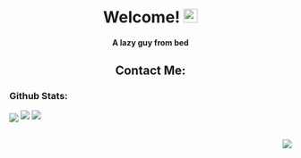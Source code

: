 <h1 align="center">
  Welcome!
  <img src="https://raw.githubusercontent.com/Tarikul-Islam-Anik/Animated-Fluent-Emojis/master/Emojis/Hand%20gestures/Waving%20Hand%20Medium-Light%20Skin%20Tone.png" alt="Waving Hand Medium-Light Skin Tone" width="25" height="25" />
</h1>

<div align="center">
  <h4>A lazy guy from bed</h4>
  <h2>Contact Me:</h2>
</div>

<h3>Github Stats:</h3>

<img align="center" src="https://streak-stats.demolab.com/?user=adariya0&theme=dark&border=white&background=0d1117" />
<img src="https://github-readme-stats.vercel.app/api?username=adariya0&show_icons=true&icon_color=d9d9d9&theme=dark&border_color=white&bg_color=0d1117" />
<img src="https://github-readme-stats.vercel.app/api/top-langs/?username=adariya0&show_icons=true&icon_color=d9d9d9&theme=dark&border_color=white&bg_color=0d1117" />

<br><img align="right" src="https://komarev.com/ghpvc/?username=adariya0&style=for-the-badge" />

